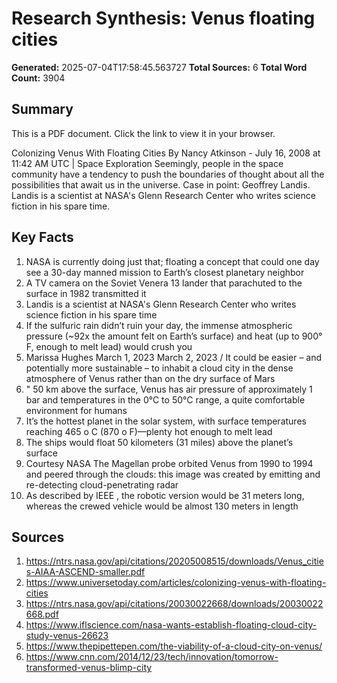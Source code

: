 # Research Synthesis: Venus floating cities

**Generated:** 2025-07-04T17:58:45.563727
**Total Sources:** 6
**Total Word Count:** 3904

## Summary

This is a PDF document.  Click the link to view it in your browser. 

Colonizing Venus With Floating Cities By Nancy Atkinson - July 16, 2008 at 11:42 AM UTC | Space Exploration Seemingly, people in the space community have a tendency to push the boundaries of thought about all the possibilities that await us in the universe.  Case in point: Geoffrey Landis.  Landis is a scientist at NASA's Glenn Research Center who writes science fiction in his spare time.

## Key Facts

1. NASA is currently doing just that; floating a concept that could one day see a 30-day manned mission to Earth’s closest planetary neighbor
2. A TV camera on the Soviet Venera 13 lander that parachuted to the surface in 1982 transmitted it
3. Landis is a scientist at NASA's Glenn Research Center who writes science fiction in his spare time
4. If the sulfuric rain didn’t ruin your day, the immense atmospheric pressure (~92x the amount felt on Earth’s surface) and heat (up to 900° F, enough to melt lead) would crush you
5. Marissa Hughes March 1, 2023 March 2, 2023 / It could be easier – and potentially more sustainable – to inhabit a cloud city in the dense atmosphere of Venus rather than on the dry surface of Mars
6. " 50 km above the surface, Venus has air pressure of approximately 1 bar and temperatures in the 0°C to 50°C range, a quite comfortable environment for humans
7. It’s the hottest planet in the solar system, with surface temperatures reaching 465 o C (870 o F)—plenty hot enough to melt lead
8. The ships would float 50 kilometers (31 miles) above the planet’s surface
9. Courtesy NASA The Magellan probe orbited Venus from 1990 to 1994 and peered through the clouds: this image was created by emitting and re-detecting cloud-penetrating radar
10. As described by IEEE , the robotic version would be 31 meters long, whereas the crewed vehicle would be almost 130 meters in length

## Sources

1. https://ntrs.nasa.gov/api/citations/20205008515/downloads/Venus_cities-AIAA-ASCEND-smaller.pdf
2. https://www.universetoday.com/articles/colonizing-venus-with-floating-cities
3. https://ntrs.nasa.gov/api/citations/20030022668/downloads/20030022668.pdf
4. https://www.iflscience.com/nasa-wants-establish-floating-cloud-city-study-venus-26623
5. https://www.thepipettepen.com/the-viability-of-a-cloud-city-on-venus/
6. https://www.cnn.com/2014/12/23/tech/innovation/tomorrow-transformed-venus-blimp-city
